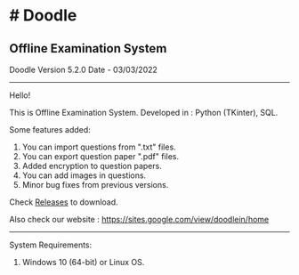 <h1># Doodle</h1>
<h2>Offline Examination System</h2>

Doodle Version 5.2.0
Date - 03/03/2022

---------------------------------------------------------------------------------------------------------------------------
Hello!

This is Offline Examination System.
Developed in : Python (TKinter), SQL.

Some features added:
1. You can import questions from ".txt" files.
2. You can export question paper ".pdf" files.
3. Added encryption to question papers.
4. You can add images in questions.
5. Minor bug fixes from previous versions.

Check <a href="https://github.com/NotShrirang/Doodle/releases/tag/v5.2.0">Releases</a> to download.

Also check our website : <a href="https://sites.google.com/view/doodlein/home">https://sites.google.com/view/doodlein/home</a>

---------------------------------------------------------------------------------------------------------------------------

System Requirements:
1. Windows 10 (64-bit) or Linux OS.
